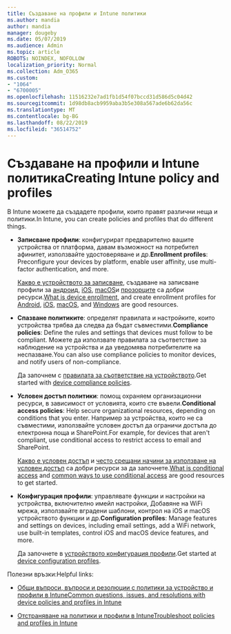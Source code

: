 ```yaml
---
title: Създаване на профили и Intune политики
ms.author: mandia
author: mandia
manager: dougeby
ms.date: 05/07/2019
ms.audience: Admin
ms.topic: article
ROBOTS: NOINDEX, NOFOLLOW
localization_priority: Normal
ms.collection: Adm_O365
ms.custom:
- "1064"
- "6700005"
ms.openlocfilehash: 11516232e7ad1fb1d54f07bccd31d586d5c04d42
ms.sourcegitcommit: 1d98db8acb9959aba3b5e308a567ade6b62da56c
ms.translationtype: MT
ms.contentlocale: bg-BG
ms.lasthandoff: 08/22/2019
ms.locfileid: "36514752"
---
```

# <a name="creating-intune-policy-and-profiles"></a><span data-ttu-id="dbdf0-102">Създаване на профили и Intune политика</span><span class="sxs-lookup"><span data-stu-id="dbdf0-102">Creating Intune policy and profiles</span></span>

<span data-ttu-id="dbdf0-103">В Intune можете да създадете профили, които правят различни неща и политики.</span><span class="sxs-lookup"><span data-stu-id="dbdf0-103">In Intune, you can create policies and profiles that do different things.</span></span>

- <span data-ttu-id="dbdf0-104">**Записване профили**: конфигурират предварително вашите устройства от платформа, давам възможност на потребител афинитет, използвайте удостоверяване и др.</span><span class="sxs-lookup"><span data-stu-id="dbdf0-104">**Enrollment profiles**: Preconfigure your devices by platform, enable user affinity, use multi-factor authentication, and more.</span></span>

  <span data-ttu-id="dbdf0-105">[Какво е устройството за записване](https://docs.microsoft.com/intune/device-enrollment), създаване на записване профили за [андроид](https://docs.microsoft.com/intune/android-enroll), [iOS](https://docs.microsoft.com/intune/ios-enroll), [macOS](https://docs.microsoft.com/intune/macos-enroll)и [прозорците](https://docs.microsoft.com/intune/windows-enrollment-methods) са добри ресурси.</span><span class="sxs-lookup"><span data-stu-id="dbdf0-105">[What is device enrollment](https://docs.microsoft.com/intune/device-enrollment), and create enrollment profiles for [Android](https://docs.microsoft.com/intune/android-enroll), [iOS](https://docs.microsoft.com/intune/ios-enroll), [macOS](https://docs.microsoft.com/intune/macos-enroll), and [Windows](https://docs.microsoft.com/intune/windows-enrollment-methods) are good resources.</span></span>

- <span data-ttu-id="dbdf0-106">**Спазване политиките**: определят правилата и настройките, които устройства трябва да следва да бъдат съвместими.</span><span class="sxs-lookup"><span data-stu-id="dbdf0-106">**Compliance policies**: Define the rules and settings that devices must follow to be compliant.</span></span> <span data-ttu-id="dbdf0-107">Можете да използвате правилата за съответствие за наблюдение на устройства и да уведомява потребителите на неспазване.</span><span class="sxs-lookup"><span data-stu-id="dbdf0-107">You can also use compliance policies to monitor devices, and notify users of non-compliance.</span></span>

  <span data-ttu-id="dbdf0-108">Да започнем с [правилата за съответствие на устройството](https://docs.microsoft.com/intune/device-compliance-get-started).</span><span class="sxs-lookup"><span data-stu-id="dbdf0-108">Get started with [device compliance policies](https://docs.microsoft.com/intune/device-compliance-get-started).</span></span>
- <span data-ttu-id="dbdf0-109">**Условен достъп политики**: помощ охраняем организационни ресурси, в зависимост от условията, които сте въвели.</span><span class="sxs-lookup"><span data-stu-id="dbdf0-109">**Conditional access policies**: Help secure organizational resources, depending on conditions that you enter.</span></span> <span data-ttu-id="dbdf0-110">Например за устройства, които не са съвместими, използвайте условен достъп да ограничи достъпа до електронна поща и SharePoint.</span><span class="sxs-lookup"><span data-stu-id="dbdf0-110">For example, for devices that aren't compliant, use conditional access to restrict access to email and SharePoint.</span></span>

  <span data-ttu-id="dbdf0-111">[Какво е условен достъп](https://docs.microsoft.com/intune/conditional-access) и [често срещани начини за използване на условен достъп](https://docs.microsoft.com/intune/conditional-access-intune-common-ways-use) са добри ресурси за да започнете.</span><span class="sxs-lookup"><span data-stu-id="dbdf0-111">[What is conditional access](https://docs.microsoft.com/intune/conditional-access) and [common ways to use conditional access](https://docs.microsoft.com/intune/conditional-access-intune-common-ways-use) are good resources to get started.</span></span>

- <span data-ttu-id="dbdf0-112">**Конфигурация профили**: управлявате функции и настройки на устройства, включително имейл настройки, Добавяне на WiFi мрежа, използвайте вградени шаблони, контрол на iOS и macOS устройството функции и др.</span><span class="sxs-lookup"><span data-stu-id="dbdf0-112">**Configuration profiles**: Manage features and settings on devices, including email settings, add a WiFi network, use built-in templates, control iOS and macOS device features, and more.</span></span>

  <span data-ttu-id="dbdf0-113">Да започнете в [устройството конфигурация профили](https://docs.microsoft.com/intune/device-profiles).</span><span class="sxs-lookup"><span data-stu-id="dbdf0-113">Get started at [device configuration profiles](https://docs.microsoft.com/intune/device-profiles).</span></span>

<span data-ttu-id="dbdf0-114">Полезни връзки:</span><span class="sxs-lookup"><span data-stu-id="dbdf0-114">Helpful links:</span></span>

- [<span data-ttu-id="dbdf0-115">Общи въпроси, въпроси и резолюции с политики за устройство и профили в Intune</span><span class="sxs-lookup"><span data-stu-id="dbdf0-115">Common questions, issues, and resolutions with device policies and profiles in Intune</span></span>](https://docs.microsoft.com/intune/device-profile-troubleshoot)

- [<span data-ttu-id="dbdf0-116">Отстраняване на политики и профили в Intune</span><span class="sxs-lookup"><span data-stu-id="dbdf0-116">Troubleshoot policies and profiles in Intune</span></span>](https://docs.microsoft.com/intune/troubleshoot-policies-in-microsoft-intune)
